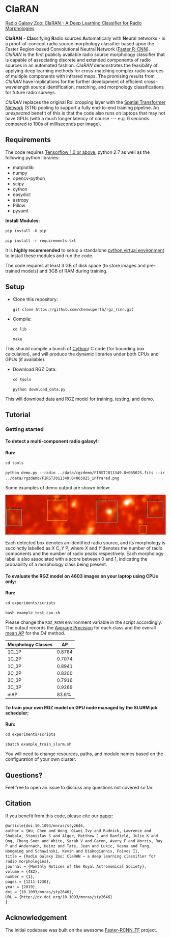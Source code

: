 # ClaRAN
[Radio Galaxy Zoo: ClaRAN - A Deep Learning Classifier for Radio Morphologies](https://academic.oup.com/mnras/article/482/1/1211/5142869)

**ClaRAN** - **Cla**ssifying **R**adio sources **A**utomatically with **N**eural networks - is a proof-of-concept radio source morphology classifier based upon the Faster Region-based Convolutional Neutral Network ([Faster R-CNN](https://dl.acm.org/citation.cfm?id=3101780)). *ClaRAN* is the first publicly available radio source morphology classifier that is capable of associating discrete and extended components of radio sources in an automated fashion. *ClaRAN* demonstrates the feasibility of applying deep learning methods for cross-matching complex radio sources of multiple components with infrared maps. The promising results from *ClaRAN* have implications for the further development of efficient cross-wavelength source identification, matching, and morphology classifications for future radio surveys.

*ClaRAN* replaces the original RoI cropping layer with the [Spatial Transformer Network](https://arxiv.org/abs/1506.02025) (STN) pooling to support a fully end-to-end training pipeline. An *unexpected* benefit of this is that the code also runs on laptops that may not have GPUs (with a much longer latency  of course --- e.g. 6 seconds compared to 100s of milliseconds per image).

## Requirements

The code requires [Tensorflow 1.0 or above](https://www.tensorflow.org/install/), python 2.7 as well as the following python libraries:

* matplotlib
* numpy
* opencv-python
* scipy
* cython
* easydict
* astropy
* Pillow
* pyyaml

**Install Modules:** 

`pip install -U pip`

`pip install -r requirements.txt`

It is **highly recommended** to setup a standalone [python virtual environment](https://pypi.python.org/pypi/virtualenv) to install these modules and run the code.

The code requires at least 3 GB of disk space (to store images and pre-trained models) and 3GB of RAM during training.


## Setup

* Clone this repository: 

  `git clone https://github.com/chenwuperth/rgz_rcnn.git`

* Compile: 

  `cd lib`

  `make`

This should compile a bunch of [Cython](https://cython.org/)/ C code (for bounding box calculation), and will produce the dynamic libraries under both CPUs and GPUs (if available).

* Download RGZ Data: 

  `cd tools` 

  `python download_data.py` 

This will download data and RGZ model for training, testing, and demo.


## Tutorial

### Getting started

#### To detect a multi-component radio galaxy!:
**Run:**

`cd tools`

`python demo.py --radio ../data/rgzdemo/FIRSTJ011349.0+065025.fits --ir ../data/rgzdemo/FIRSTJ011349.0+065025_infrared.png` 

Some examples of demo output are shown below:

<img src="demo_result.png" width="800">

Each detected box denotes an identified radio source, and its morphology is succinctly labelled as *X* C_*Y* P, where *X* and *Y* denotes the number of radio components and the number of radio peaks respectively. Each morphology label is also associated with a score between 0 and 1, indicating the probability of a morphology class being present.

#### To evaluate the RGZ model on 4603 images on your laptop using CPUs only:
**Run:**

`cd experiments/scripts` 

`bash example_test_cpu.sh`  

Please change the `RGZ_RCNN` environment variable in the script accordingly. The output records the [Average Precision](https://en.wikipedia.org/wiki/Evaluation_measures_(information_retrieval)#Average_precision) for each class and the overall [mean AP](https://en.wikipedia.org/wiki/Evaluation_measures_(information_retrieval)#Mean_average_precision) for the *D4* method.

| Morphology Classes       | AP     |
|-------------|--------|
| 1C_1P       | 0.8784 |
| 1C_2P       | 0.7074 |
| 1C_3P       | 0.8941 |
| 2C_2P       | 0.8200 |
| 2C_3P       | 0.7916 |
| 3C_3P       | 0.9269 |
| mAP         | 83.6% |

#### To train your own RGZ model on GPU node managed by the SLURM job scheduler:
**Run:**

`cd experiments/scripts`

`sbatch example_train_slurm.sh` 

You will need to change resources, paths, and module names based on the configuration of your own cluster.

## Questions?

Feel free to open an issue to discuss any questions not covered so far.

## Citation

If you benefit from this code, please cite our [paper](https://academic.oup.com/mnras/article/482/1/1211/5142869):

```
@article{doi:10.1093/mnras/sty2646,
author = {Wu, Chen and Wong, Oiwei Ivy and Rudnick, Lawrence and Shabala, Stanislav S and Alger, Matthew J and Banfield, Julie K and Ong, Cheng Soon and White, Sarah V and Garon, Avery F and Norris, Ray P and Andernach, Heinz and Tate, Jean and Lukic, Vesna and Tang, Hongming and Schawinski, Kevin and Diakogiannis, Foivos I},
title = {Radio Galaxy Zoo: ClaRAN – a deep learning classifier for radio morphologies},
journal = {Monthly Notices of the Royal Astronomical Society},
volume = {482},
number = {1},
pages = {1211-1230},
year = {2019},
doi = {10.1093/mnras/sty2646},
URL = {http://dx.doi.org/10.1093/mnras/sty2646}
}
```
## Acknowledgement
The initial codebase was built on the awesome [Faster-RCNN_TF](https://github.com/smallcorgi/Faster-RCNN_TF) project.
